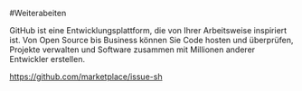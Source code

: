 #Weiterabeiten

GitHub ist eine Entwicklungsplattform, die von Ihrer Arbeitsweise inspiriert ist. Von Open Source bis Business können Sie Code hosten und überprüfen, Projekte verwalten und Software zusammen mit Millionen anderer Entwickler erstellen.

https://github.com/marketplace/issue-sh
